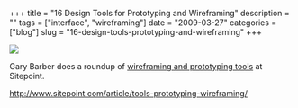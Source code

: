 +++
title = "16 Design Tools for Prototyping and Wireframing"
description = ""
tags = ["interface", "wireframing"]
date = "2009-03-27"
categories = ["blog"]
slug = "16-design-tools-prototyping-and-wireframing"
+++



  <div class="notebook-screenshot"><a href="http://www.sitepoint.com/article/tools-prototyping-wireframing/"><img src="http://media.konigi.com/bluga/wt49ccf419765b8.jpg"/></a></div><p>Gary Barber does a roundup of <a href="http://www.sitepoint.com/article/tools-prototyping-wireframing/">wireframing and prototyping tools</a> at Sitepoint.</p>
    
  <a href="http://www.sitepoint.com/article/tools-prototyping-wireframing/">http://www.sitepoint.com/article/tools-prototyping-wireframing/</a>
